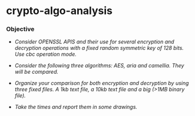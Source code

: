 # crypto-algo-analysis


### **Objective**

- *Consider OPENSSL APIS and their use for several encryption and decryption operations with a fixed random symmetric key of 128 bits. Use cbc operation mode.*

- *Consider the following three algorithms: AES, aria and camellia. They will be compared.*

- *Organize your comparison for both encryption and decryption by using three fixed files. A 1kb text file, a 10kb text file and a big (>1MB binary file).* 

- *Take the times and report them in some drawings.*
